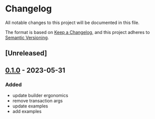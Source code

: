 # Changelog
All notable changes to this project will be documented in this file.

The format is based on [Keep a Changelog](https://keepachangelog.com/en/1.0.0/),
and this project adheres to [Semantic Versioning](https://semver.org/spec/v2.0.0.html).

## [Unreleased]

## [0.1.0](https://github.com/mxnnn/stacks.rs/releases/tag/contract-call-v0.1.0) - 2023-05-31

### Added
- update builder ergonomics
- remove transaction args
- update examples
- add examples

